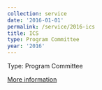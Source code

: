 ```yaml
---
collection: service
date: '2016-01-01'
permalink: /service/2016-ics
title: ICS
type: Program Committee
year: '2016'
---
```


Type: Program Committee

[More information](http://ics16.bilkent.edu.tr/)
